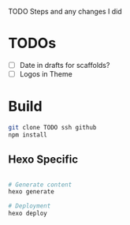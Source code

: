 TODO Steps and any changes I did


# TODOs

- [ ] Date in drafts for scaffolds?
- [ ] Logos in Theme

# Build

```bash
git clone TODO ssh github
npm install
```

## Hexo Specific

```bash

# Generate content
hexo generate

# Deployment
hexo deploy
```
